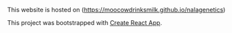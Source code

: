 This website is hosted on (https://moocowdrinksmilk.github.io/nalagenetics)

This project was bootstrapped with [Create React App](https://github.com/facebook/create-react-app).
